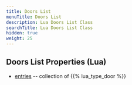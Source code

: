 ```yaml
---
title: Doors List
menuTitle: Doors List
description: Lua Doors List Class
searchTitle: Lua Doors List Class
hidden: true
weight: 25
---
```


## Doors List Properties (Lua)
- [entries](entries) -- collection of {{% lua_type_door %}}